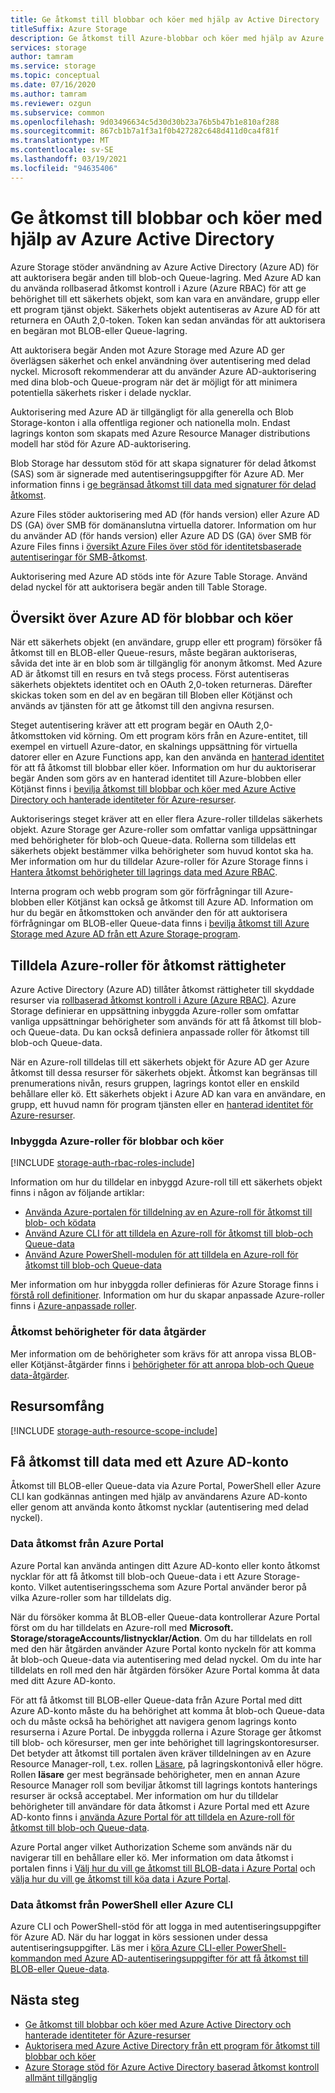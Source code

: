 ```yaml
---
title: Ge åtkomst till blobbar och köer med hjälp av Active Directory
titleSuffix: Azure Storage
description: Ge åtkomst till Azure-blobbar och köer med hjälp av Azure Active Directory (Azure AD). Tilldela Azure-roller för åtkomst behörighet. Få åtkomst till data med ett Azure AD-konto.
services: storage
author: tamram
ms.service: storage
ms.topic: conceptual
ms.date: 07/16/2020
ms.author: tamram
ms.reviewer: ozgun
ms.subservice: common
ms.openlocfilehash: 9d03496634c5d30d30b23a76b5b47b1e810af288
ms.sourcegitcommit: 867cb1b7a1f3a1f0b427282c648d411d0ca4f81f
ms.translationtype: MT
ms.contentlocale: sv-SE
ms.lasthandoff: 03/19/2021
ms.locfileid: "94635406"
---
```

# <a name="authorize-access-to-blobs-and-queues-using-azure-active-directory"></a>Ge åtkomst till blobbar och köer med hjälp av Azure Active Directory

Azure Storage stöder användning av Azure Active Directory (Azure AD) för att auktorisera begär anden till blob-och Queue-lagring. Med Azure AD kan du använda rollbaserad åtkomst kontroll i Azure (Azure RBAC) för att ge behörighet till ett säkerhets objekt, som kan vara en användare, grupp eller ett program tjänst objekt. Säkerhets objekt autentiseras av Azure AD för att returnera en OAuth 2,0-token. Token kan sedan användas för att auktorisera en begäran mot BLOB-eller Queue-lagring.

Att auktorisera begär Anden mot Azure Storage med Azure AD ger överlägsen säkerhet och enkel användning över autentisering med delad nyckel. Microsoft rekommenderar att du använder Azure AD-auktorisering med dina blob-och Queue-program när det är möjligt för att minimera potentiella säkerhets risker i delade nycklar.

Auktorisering med Azure AD är tillgängligt för alla generella och Blob Storage-konton i alla offentliga regioner och nationella moln. Endast lagrings konton som skapats med Azure Resource Manager distributions modell har stöd för Azure AD-auktorisering.

Blob Storage har dessutom stöd för att skapa signaturer för delad åtkomst (SAS) som är signerade med autentiseringsuppgifter för Azure AD. Mer information finns i [ge begränsad åtkomst till data med signaturer för delad åtkomst](storage-sas-overview.md).

Azure Files stöder auktorisering med AD (för hands version) eller Azure AD DS (GA) över SMB för domänanslutna virtuella datorer. Information om hur du använder AD (för hands version) eller Azure AD DS (GA) över SMB för Azure Files finns i [översikt Azure Files över stöd för identitetsbaserade autentiseringar för SMB-åtkomst](../files/storage-files-active-directory-overview.md).

Auktorisering med Azure AD stöds inte för Azure Table Storage. Använd delad nyckel för att auktorisera begär anden till Table Storage.

## <a name="overview-of-azure-ad-for-blobs-and-queues"></a>Översikt över Azure AD för blobbar och köer

När ett säkerhets objekt (en användare, grupp eller ett program) försöker få åtkomst till en BLOB-eller Queue-resurs, måste begäran auktoriseras, såvida det inte är en blob som är tillgänglig för anonym åtkomst. Med Azure AD är åtkomst till en resurs en två stegs process. Först autentiseras säkerhets objektets identitet och en OAuth 2,0-token returneras. Därefter skickas token som en del av en begäran till Bloben eller Kötjänst och används av tjänsten för att ge åtkomst till den angivna resursen.

Steget autentisering kräver att ett program begär en OAuth 2,0-åtkomsttoken vid körning. Om ett program körs från en Azure-entitet, till exempel en virtuell Azure-dator, en skalnings uppsättning för virtuella datorer eller en Azure Functions app, kan den använda en [hanterad identitet](../../active-directory/managed-identities-azure-resources/overview.md) för att få åtkomst till blobbar eller köer. Information om hur du auktoriserar begär Anden som görs av en hanterad identitet till Azure-blobben eller Kötjänst finns i [bevilja åtkomst till blobbar och köer med Azure Active Directory och hanterade identiteter för Azure-resurser](storage-auth-aad-msi.md).

Auktoriserings steget kräver att en eller flera Azure-roller tilldelas säkerhets objekt. Azure Storage ger Azure-roller som omfattar vanliga uppsättningar med behörigheter för blob-och Queue-data. Rollerna som tilldelas ett säkerhets objekt bestämmer vilka behörigheter som huvud kontot ska ha. Mer information om hur du tilldelar Azure-roller för Azure Storage finns i [Hantera åtkomst behörigheter till lagrings data med Azure RBAC](./storage-auth-aad-rbac-portal.md).

Interna program och webb program som gör förfrågningar till Azure-blobben eller Kötjänst kan också ge åtkomst till Azure AD. Information om hur du begär en åtkomsttoken och använder den för att auktorisera förfrågningar om BLOB-eller Queue-data finns i [bevilja åtkomst till Azure Storage med Azure AD från ett Azure Storage-program](storage-auth-aad-app.md).

## <a name="assign-azure-roles-for-access-rights"></a>Tilldela Azure-roller för åtkomst rättigheter

Azure Active Directory (Azure AD) tillåter åtkomst rättigheter till skyddade resurser via [rollbaserad åtkomst kontroll i Azure (Azure RBAC)](../../role-based-access-control/overview.md). Azure Storage definierar en uppsättning inbyggda Azure-roller som omfattar vanliga uppsättningar behörigheter som används för att få åtkomst till blob-och Queue-data. Du kan också definiera anpassade roller för åtkomst till blob-och Queue-data.

När en Azure-roll tilldelas till ett säkerhets objekt för Azure AD ger Azure åtkomst till dessa resurser för säkerhets objekt. Åtkomst kan begränsas till prenumerations nivån, resurs gruppen, lagrings kontot eller en enskild behållare eller kö. Ett säkerhets objekt i Azure AD kan vara en användare, en grupp, ett huvud namn för program tjänsten eller en [hanterad identitet för Azure-resurser](../../active-directory/managed-identities-azure-resources/overview.md).

### <a name="azure-built-in-roles-for-blobs-and-queues"></a>Inbyggda Azure-roller för blobbar och köer

[!INCLUDE [storage-auth-rbac-roles-include](../../../includes/storage-auth-rbac-roles-include.md)]

Information om hur du tilldelar en inbyggd Azure-roll till ett säkerhets objekt finns i någon av följande artiklar:

- [Använda Azure-portalen för tilldelning av en Azure-roll för åtkomst till blob- och ködata](storage-auth-aad-rbac-portal.md)
- [Använd Azure CLI för att tilldela en Azure-roll för åtkomst till blob-och Queue-data](storage-auth-aad-rbac-cli.md)
- [Använd Azure PowerShell-modulen för att tilldela en Azure-roll för åtkomst till blob-och Queue-data](storage-auth-aad-rbac-powershell.md)

Mer information om hur inbyggda roller definieras för Azure Storage finns i [förstå roll definitioner](../../role-based-access-control/role-definitions.md#management-and-data-operations). Information om hur du skapar anpassade Azure-roller finns i [Azure-anpassade roller](../../role-based-access-control/custom-roles.md).

### <a name="access-permissions-for-data-operations"></a>Åtkomst behörigheter för data åtgärder

Mer information om de behörigheter som krävs för att anropa vissa BLOB-eller Kötjänst-åtgärder finns i [behörigheter för att anropa blob-och Queue data-åtgärder](/rest/api/storageservices/authorize-with-azure-active-directory#permissions-for-calling-blob-and-queue-data-operations).

## <a name="resource-scope"></a>Resursomfång

[!INCLUDE [storage-auth-resource-scope-include](../../../includes/storage-auth-resource-scope-include.md)]

## <a name="access-data-with-an-azure-ad-account"></a>Få åtkomst till data med ett Azure AD-konto

Åtkomst till BLOB-eller Queue-data via Azure Portal, PowerShell eller Azure CLI kan godkännas antingen med hjälp av användarens Azure AD-konto eller genom att använda konto åtkomst nycklar (autentisering med delad nyckel).

### <a name="data-access-from-the-azure-portal"></a>Data åtkomst från Azure Portal

Azure Portal kan använda antingen ditt Azure AD-konto eller konto åtkomst nycklar för att få åtkomst till blob-och Queue-data i ett Azure Storage-konto. Vilket autentiseringsschema som Azure Portal använder beror på vilka Azure-roller som har tilldelats dig.

När du försöker komma åt BLOB-eller Queue-data kontrollerar Azure Portal först om du har tilldelats en Azure-roll med **Microsoft. Storage/storageAccounts/listnycklar/Action**. Om du har tilldelats en roll med den här åtgärden använder Azure Portal konto nyckeln för att komma åt blob-och Queue-data via autentisering med delad nyckel. Om du inte har tilldelats en roll med den här åtgärden försöker Azure Portal komma åt data med ditt Azure AD-konto.

För att få åtkomst till BLOB-eller Queue-data från Azure Portal med ditt Azure AD-konto måste du ha behörighet att komma åt blob-och Queue-data och du måste också ha behörighet att navigera genom lagrings konto resurserna i Azure Portal. De inbyggda rollerna i Azure Storage ger åtkomst till blob- och köresurser, men ger inte behörighet till lagringskontoresurser. Det betyder att åtkomst till portalen även kräver tilldelningen av en Azure Resource Manager-roll, t.ex. rollen [Läsare](../../role-based-access-control/built-in-roles.md#reader), på lagringskontonivå eller högre. Rollen **läsare** ger mest begränsade behörigheter, men en annan Azure Resource Manager roll som beviljar åtkomst till lagrings kontots hanterings resurser är också acceptabel. Mer information om hur du tilldelar behörigheter till användare för data åtkomst i Azure Portal med ett Azure AD-konto finns i [använda Azure Portal för att tilldela en Azure-roll för åtkomst till blob-och Queue-data](storage-auth-aad-rbac-portal.md).

Azure Portal anger vilket Authorization Scheme som används när du navigerar till en behållare eller kö. Mer information om data åtkomst i portalen finns i [Välj hur du vill ge åtkomst till BLOB-data i Azure Portal](../blobs/authorize-data-operations-portal.md) och [välja hur du vill ge åtkomst till köa data i Azure Portal](../queues/authorize-data-operations-portal.md).

### <a name="data-access-from-powershell-or-azure-cli"></a>Data åtkomst från PowerShell eller Azure CLI

Azure CLI och PowerShell-stöd för att logga in med autentiseringsuppgifter för Azure AD. När du har loggat in körs sessionen under dessa autentiseringsuppgifter. Läs mer i [köra Azure CLI-eller PowerShell-kommandon med Azure AD-autentiseringsuppgifter för att få åtkomst till BLOB-eller Queue-data](../blobs/authorize-data-operations-powershell.md).

## <a name="next-steps"></a>Nästa steg

- [Ge åtkomst till blobbar och köer med Azure Active Directory och hanterade identiteter för Azure-resurser](storage-auth-aad-msi.md)
- [Auktorisera med Azure Active Directory från ett program för åtkomst till blobbar och köer](storage-auth-aad-app.md)
- [Azure Storage stöd för Azure Active Directory baserad åtkomst kontroll allmänt tillgänglig](https://azure.microsoft.com/blog/azure-storage-support-for-azure-ad-based-access-control-now-generally-available/)